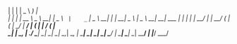  |   |                                 |              |                              _ \                     _)                 |   
  |   |   |   |   __ \     _ \    __|   |    _ \    _` |    _` |    _ \    __|       |   |    __|    _ \       |    _ \    __|   __| 
  ___ |   |   |   |   |    __/   |      |    __/   (   |   (   |    __/   |          ___/    |      (   |      |    __/   (      |   
 _|  _|  \__, |   .__/   \___|  _|     _|  \___|  \__,_|  \__, |  \___|  _|         _|      _|     \___/       |  \___|  \___|  \__| 
         ____/   _|                                       |___/                                            ___/                      
